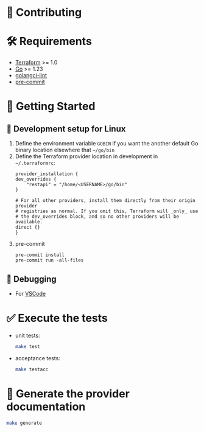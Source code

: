 # 🤝 Contributing

# 🛠️ Requirements
- [Terraform](https://developer.hashicorp.com/terraform/downloads) >= 1.0
- [Go](https://golang.org/doc/install) >= 1.23
- [golangci-lint](https://github.com/golangci/golangci-lint?tab=readme-ov-file#install-golangci-lint)
- [pre-commit](https://pre-commit.com/#installation)

# 🚀 Getting Started

## 🐧 Development setup for Linux
1. Define the environment variable `GOBIN` if you want the another default Go binary location elsewhere that `~/go/bin`
2. Define the Terraform provider location in development in `~/.terraformrc`:
    ```
    provider_installation {
    dev_overrides {
        "restapi" = "/home/<USERNAME>/go/bin"
    }

    # For all other providers, install them directly from their origin provider
    # registries as normal. If you omit this, Terraform will _only_ use
    # the dev_overrides block, and so no other providers will be available.
    direct {}
    }
    ```
3. pre-commit
    ```
    pre-commit install
    pre-commit run -all-files
    ```

## 🐛 Debugging
* For [VSCode](https://registry.terraform.io/providers/DigitecGalaxus/dg-servicebus/latest/docs/guides/howto-debugprovider)


# ✅ Execute the tests
* unit tests:
  ```bash
  make test
  ```
* acceptance tests:
  ```bash
  make testacc
  ```

# 📄 Generate the provider documentation
```bash
make generate
```
